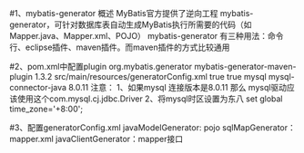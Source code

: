 #1、mybatis-generator 概述
    MyBatis官方提供了逆向工程 mybatis-generator，可针对数据库表自动生成MyBatis执行所需要的代码（如Mapper.java、Mapper.xml、POJO）
    mybatis-generator 有三种用法：命令行、eclipse插件、maven插件。而maven插件的方式比较通用
    
#2、pom.xml中配置plugin
    <plugin>
        <groupId>org.mybatis.generator</groupId>
        <artifactId>mybatis-generator-maven-plugin</artifactId>
        <version>1.3.2</version>
        <configuration>
         <!--插件的配置--> 
          <configurationFile>src/main/resources/generatorConfig.xml</configurationFile>
            <!--文件存在是否重写-->
            <overwrite>true</overwrite>
             <!--是否输出信息-->
            <verbose>true</verbose>
        </configuration>
        <dependencies>
            <!--jdbc用来连接数据库-->
            <dependency>
                <groupId>mysql</groupId>
                <artifactId>mysql-connector-java</artifactId>
                <version>8.0.11</version>
            </dependency>
        </dependencies>
    </plugin>
    注意：
        1、如果mysql 连接版本是8.0.11 那么 mysql驱动应该使用这个com.mysql.cj.jdbc.Driver
        2、将mysql时区设置为东八  set global time_zone='+8:00';
                         
#3、配置generatorConfig.xml
    javaModelGenerator: pojo
    sqlMapGenerator：mapper.xml
    javaClientGenerator：mapper接口